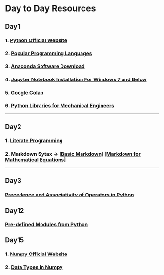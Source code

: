 # Day to Day Resources
## Day1

### 1. [Python Official Website](https://www.python.org/)
### 2. [Popular Programming Languages](http://pypl.github.io/PYPL.html)
### 3. [Anaconda Software Download](https://www.anaconda.com/products/individual)
### 4. [Jupyter Notebook Installation For Windows 7 and Below](https://jupyter.org/install)
### 5. [Google Colab](https://colab.research.google.com/)
### 6. [Python Libraries for Mechanical Engineers](https://medium.com/@a.tavallaie/python-programming-libraries-for-mechanical-engineer-409cf994efdd)
********************************

## Day2

### 1. [Literate Programming](http://www.literateprogramming.com/)
### 2. Markdown Sytax → [[Basic Markdown]](https://www.markdownguide.org/basic-syntax/) [[Markdown for Mathematical Equations]](https://www.math.ubc.ca/~pwalls/math-python/jupyter/latex/)
********************
## Day3

### [Precedence and Associativity of Operators in Python](https://www.programiz.com/python-programming/precedence-associativity)

## Day12

### [Pre-defined Modules from Python](https://docs.python.org/3/py-modindex.html)

## Day15

### 1. [Numpy Official Website](https://numpy.org)
### 2. [Data Types in Numpy](https://numpy.org/devdocs/user/basics.types.html)
